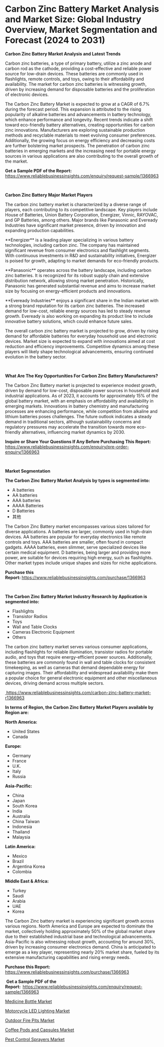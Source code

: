 <p><h1>Carbon Zinc Battery Market Analysis and Market Size: Global Industry Overview, Market Segmentation and Forecast (2024 to 2031)</h1></p><p><strong>Carbon Zinc Battery Market Analysis and Latest Trends</strong></p>
<p><p>Carbon zinc batteries, a type of primary battery, utilize a zinc anode and carbon rod as the cathode, providing a cost-effective and reliable power source for low-drain devices. These batteries are commonly used in flashlights, remote controls, and toys, owing to their affordability and availability. The market for carbon zinc batteries is witnessing growth, driven by increasing demand for disposable batteries and the proliferation of electronic devices.</p><p>The Carbon Zinc Battery Market is expected to grow at a CAGR of 6.7% during the forecast period. This expansion is attributed to the rising popularity of alkaline batteries and advancements in battery technology, which enhance performance and longevity. Recent trends indicate a shift toward eco-friendly battery alternatives, creating opportunities for carbon zinc innovations. Manufacturers are exploring sustainable production methods and recyclable materials to meet evolving consumer preferences. Additionally, the growing focus on energy efficiency and decreasing costs are further bolstering market prospects. The penetration of carbon zinc batteries in emerging markets and the increasing need for portable energy sources in various applications are also contributing to the overall growth of the market.</p></p>
<p><strong>Get a Sample PDF of the Report:&nbsp;</strong> <a href="https://www.reliablebusinessinsights.com/enquiry/request-sample/1366963?utm_campaign=1804&utm_medium=2&utm_source=Github&utm_content=ia&utm_term=29102024&utm_id=carbon-zinc-battery">https://www.reliablebusinessinsights.com/enquiry/request-sample/1366963</a></p>
<p>&nbsp;</p>
<p><strong>Carbon Zinc Battery Major Market Players</strong></p>
<p><p>The carbon zinc battery market is characterized by a diverse range of players, each contributing to its competitive landscape. Key players include House of Batteries, Union Battery Corporation, Energizer, Vinnic, RAYOVAC, and GP Batteries, among others. Major brands like Panasonic and Eveready Industries have significant market presence, driven by innovation and expanding production capabilities.</p><p>**Energizer** is a leading player specializing in various battery technologies, including carbon zinc. The company has maintained significant revenue from consumer electronics and flashlight segments. With continuous investments in R&D and sustainability initiatives, Energizer is poised for growth, adapting to market demands for eco-friendly products.</p><p>**Panasonic** operates across the battery landscape, including carbon zinc batteries. It is recognized for its robust supply chain and extensive distribution network, allowing strong market penetration. Historically, Panasonic has generated substantial revenue and aims to increase market size by focusing on energy-efficient products and innovations.</p><p>**Eveready Industries** enjoys a significant share in the Indian market with a strong brand reputation for its carbon zinc batteries. The increased demand for low-cost, reliable energy sources has led to steady revenue growth. Eveready is also working on expanding its product line to include innovative battery solutions, which could enhance future sales.</p><p>The overall carbon zinc battery market is projected to grow, driven by rising demand for affordable batteries for everyday household use and electronic devices. Market size is expected to expand with innovations aimed at cost reduction and efficiency improvements. Competitive dynamics among these players will likely shape technological advancements, ensuring continued evolution in the battery sector.</p></p>
<p>&nbsp;</p>
<p><strong>What Are The Key Opportunities For Carbon Zinc Battery Manufacturers?</strong></p>
<p><p>The Carbon Zinc Battery market is projected to experience modest growth, driven by demand for low-cost, disposable power sources in household and industrial applications. As of 2023, it accounts for approximately 15% of the global battery market, with an emphasis on affordability and availability in emerging markets. Innovations in battery chemistry and manufacturing processes are enhancing performance, while competition from alkaline and lithium batteries poses challenges. The future outlook indicates a steady demand in traditional sectors, although sustainability concerns and regulatory pressures may accelerate the transition towards more eco-friendly alternatives, influencing market dynamics by 2030.</p></p>
<p><strong>Inquire or Share Your Questions If Any Before Purchasing This Report:</strong> <a href="https://www.reliablebusinessinsights.com/enquiry/pre-order-enquiry/1366963?utm_campaign=1804&utm_medium=2&utm_source=Github&utm_content=ia&utm_term=29102024&utm_id=carbon-zinc-battery">https://www.reliablebusinessinsights.com/enquiry/pre-order-enquiry/1366963</a></p>
<p>&nbsp;</p>
<p><strong>Market Segmentation</strong></p>
<p><strong>The Carbon Zinc Battery Market Analysis by types is segmented into:</strong></p>
<p><ul><li>A batteries</li><li>AA batteries</li><li>AAA batteries</li><li>AAAA Batteries</li><li>D Batteries</li><li>其他</li></ul></p>
<p><p>The Carbon Zinc Battery market encompasses various sizes tailored for diverse applications. A batteries are larger, commonly used in high-drain devices. AA batteries are popular for everyday electronics like remote controls and toys. AAA batteries are smaller, often found in compact gadgets. AAAA batteries, even slimmer, serve specialized devices like certain medical equipment. D batteries, being larger and providing more power, are suitable for devices requiring high energy, such as flashlights. Other market types include unique shapes and sizes for niche applications.</p></p>
<p><strong>Purchase this Report:&nbsp;</strong><a href="https://www.reliablebusinessinsights.com/purchase/1366963?utm_campaign=1804&utm_medium=2&utm_source=Github&utm_content=ia&utm_term=29102024&utm_id=carbon-zinc-battery">https://www.reliablebusinessinsights.com/purchase/1366963</a></p>
<p>&nbsp;</p>
<p><strong>The Carbon Zinc Battery Market Industry Research by Application is segmented into:</strong></p>
<p><ul><li>Flashlights</li><li>Transistor Radios</li><li>Toys</li><li>Wall and Table Clocks</li><li>Cameras Electronic Equipment</li><li>Others</li></ul></p>
<p><p>The carbon zinc battery market serves various consumer applications, including flashlights for reliable illumination, transistor radios for portable audio, and toys that require energy-efficient power sources. Additionally, these batteries are commonly found in wall and table clocks for consistent timekeeping, as well as cameras that demand dependable energy for capturing images. Their affordability and widespread availability make them a popular choice for general electronic equipment and other miscellaneous devices, driving demand across multiple sectors.</p></p>
<p><a href="https://www.reliablebusinessinsights.com/carbon-zinc-battery-market-r1366963?utm_campaign=1804&utm_medium=2&utm_source=Github&utm_content=ia&utm_term=29102024&utm_id=carbon-zinc-battery">&nbsp;https://www.reliablebusinessinsights.com/carbon-zinc-battery-market-r1366963</a></p>
<p><strong>In terms of Region, the Carbon Zinc Battery Market Players available by Region are:</strong></p>
<p>
    <p> <strong> North America: </strong>
        <ul>
            <li>United States</li>
            <li>Canada</li>
        </ul>
        </p> 
    <p> <strong> Europe: </strong>
        <ul>
            <li>Germany</li>
            <li>France</li>
            <li>U.K.</li>
            <li>Italy</li>
            <li>Russia</li>
        </ul>
        </p> 
    <p> <strong> Asia-Pacific: </strong>
        <ul>
            <li>China</li>
            <li>Japan</li>
            <li>South Korea</li>
            <li>India</li>
            <li>Australia</li>
            <li>China Taiwan</li>
            <li>Indonesia</li>
            <li>Thailand</li>
            <li>Malaysia</li>
        </ul>
        </p> 
    <p> <strong> Latin America: </strong>
        <ul>
            <li>Mexico</li>
            <li>Brazil</li>
            <li>Argentina Korea</li>
            <li>Colombia</li>
        </ul>
        </p> 
    <p> <strong> Middle East & Africa: </strong>
        <ul>
            <li>Turkey</li>
            <li>Saudi</li>
            <li>Arabia</li>
            <li>UAE</li>
            <li>Korea</li>
        </ul>
    </p>
    </p>
<p><p>The Carbon Zinc battery market is experiencing significant growth across various regions. North America and Europe are expected to dominate the market, collectively holding approximately 50% of the global market share due to their established industrial base and technological advancements. Asia-Pacific is also witnessing robust growth, accounting for around 30%, driven by increasing consumer electronics demand. China is anticipated to emerge as a key player, representing nearly 20% market share, fueled by its extensive manufacturing capabilities and rising energy needs.</p></p>
<p><strong>Purchase this Report: </strong><a href="https://www.reliablebusinessinsights.com/purchase/1366963?utm_campaign=1804&utm_medium=2&utm_source=Github&utm_content=ia&utm_term=29102024&utm_id=carbon-zinc-battery">https://www.reliablebusinessinsights.com/purchase/1366963</a></p>
<p>&nbsp;<strong>Get a Sample PDF of the Report:&nbsp;&nbsp;</strong><a href="https://www.reliablebusinessinsights.com/enquiry/request-sample/1366963?utm_campaign=1804&utm_medium=2&utm_source=Github&utm_content=ia&utm_term=29102024&utm_id=carbon-zinc-battery">https://www.reliablebusinessinsights.com/enquiry/request-sample/1366963</a></p>
<p><strong></strong></p>
<p><p><a href="https://github.com/lawriesievelwij/Market-Research-Report-List-1/blob/main/medicine-bottle-market.md?utm_campaign=1804&utm_medium=2&utm_source=Github&utm_content=ia&utm_term=29102024&utm_id=carbon-zinc-battery">Medicine Bottle Market</a></p><p><a href="https://www.linkedin.com/pulse/motorcycle-led-lighting-market-drivers-challenges-forecast-t9agf?utm_campaign=1804&utm_medium=2&utm_source=Github&utm_content=ia&utm_term=29102024&utm_id=carbon-zinc-battery">Motorcycle LED Lighting Market</a></p><p><a href="https://www.linkedin.com/pulse/influencing-factors-outdoor-fire-pits-market-insights-growth-f4ipf?utm_campaign=1804&utm_medium=2&utm_source=Github&utm_content=ia&utm_term=29102024&utm_id=carbon-zinc-battery">Outdoor Fire Pits Market</a></p><p><a href="https://www.linkedin.com/pulse/digital-transformation-coffee-pods-capsules-industry-market-jpswe?utm_campaign=1804&utm_medium=2&utm_source=Github&utm_content=ia&utm_term=29102024&utm_id=carbon-zinc-battery">Coffee Pods and Capsules Market</a></p><p><a href="https://www.linkedin.com/pulse/insights-pest-control-sprayers-market-size-which-expanding-tylvf?utm_campaign=1804&utm_medium=2&utm_source=Github&utm_content=ia&utm_term=29102024&utm_id=carbon-zinc-battery">Pest Control Sprayers Market</a></p></p>